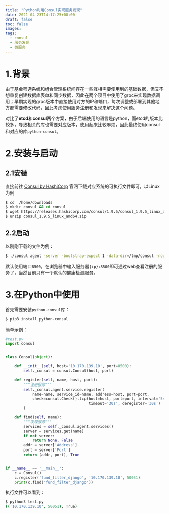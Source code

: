 ```yaml
---
title: "Python利用Consul实现服务发现"
date: 2021-04-23T14:17:25+08:00
draft: false
toc: false
images:
tags: 
  - consul
  - 服务发现
  - 微服务
---
```




# 1.背景

由于基金筛选系统和组合管理系统间存在一些互相需要使用到的基础数据，但又不想重复创建数据库表单和同步数据，因此在两个项目中使用了grpc来实现数据调用；早期实现的grpc版本中直接使用对方的IP和端口，每次调整或部署到其他地方都需要修改代码，因此考虑使用服务注册和发现来解决这个问题。

对比了**etcd**和**consul**两个方案，由于后端使用的语言是python，而etcd的版本比较多，导致相关的库也需要对应版本，使用起来比较麻烦，因此最终使用consul和对应的库`python-consul`。



# 2.安装与启动

## 2.1安装

直接前往 [Consul by HashiCorp](https://www.consul.io/) 官网下载对应系统的可执行文件即可，以Linux为例

```bash
$ cd  /home/downloads
$ mkdir consul && cd consul
$ wget https://releases.hashicorp.com/consul/1.9.5/consul_1.9.5_linux_amd64.zip
$ unzip consul_1.9.5_linux_amd64.zip
```



## 2.2启动

以刚刚下载的文件为例：

```bash
$ ./consul agent -server -bootstrap-expect 1 -data-dir=/tmp/consul -node=n1 -bind=127.0.0.1 -client=0.0.0.0 -ui
```

默认使用端口`8500`，在浏览器中输入服务器`{ip}:8500`即可通过web查看注册的服务了，当然目前只有一个默认的健康检测服务。



# 3.在Python中使用

首先需要安装`python-consul`库：

```bash
$ pip3 install python-consul
```

简单示例：

```python
#test.py
import consul


class Consul(object):

    def __init__(self, host='10.170.139.10', port=8500):
        self._consul = consul.Consul(host, port)

    def register(self, name, host, port):
        """注册服务"""
        self._consul.agent.service.register(
            name=name, service_id=name, address=host, port=port,
            check=consul.Check().tcp(host=host, port=port, interval='5s',
                                     timeout='30s', deregister='30s')
        )

    def find(self, name):
        """发现服务"""
        services = self._consul.agent.services()
        server = services.get(name)
        if not server:
            return None, False
        addr = server['Address']
        port = server['Port']
        return (addr, port), True


if __name__ == '__main__':
    c = Consul()
    c.register('fund_filter_django', '10.170.139.10', 50051)
    print(c.find('fund_filter_django'))

```

执行文件可以看到：

```bash
$ python3 test.py
(('10.170.139.10', 50051), True)
```

